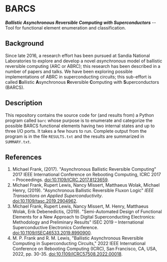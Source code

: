 # BARCS
_**Ballistic Asynchronous Reversible Computing with Superconductors**_ -- Tool for functional element enumeration and classification.

## Background

Since late 2016, a research effort has been pursued at Sandia National Laboratories to explore and develop a novel _asynchronous_ model of ballistic reversible computing (ARC or ABRC); this research has been described in a number of papers and talks. We have been exploring possible implementations of ABRC in superconducting circuits; this sub-effort is called **B**allistic **A**synchronous **R**eversible **C**omputing with **S**uperconductors (BARCS).

## Description

This repository contains the source code for (and results from) a Python program called `barc` whose purpose is to enumerate and categorize the possible BARCS functional elements having two internal states and up to three I/O ports. It takes a few hours to run.  Complete output from the program is in the file `RESULTS.txt` and the results are summarized in `SUMMARY.txt`.

## References

1. Michael Frank, (2017). "Asynchronous Ballistic Reversible Computing" 2017 IEEE International Conference on Rebooting Computing, ICRC 2017 – Proceedings. [doi:10.1109/ICRC.2017.8123659](https://doi.org/10.1109/ICRC.2017.8123659).
2. Michael Frank, Rupert Lewis, Nancy Missert, Matthaeus Wolak, Michael Henry, (2019). "Asynchronous Ballistic Reversible Fluxon Logic" _IEEE Transactions on Applied Superconductivity_. [doi:10.1109/tasc.2019.2904962](https://doi.org/10.1109/tasc.2019.2904962).
3. Michael Frank, Rupert Lewis, Nancy Missert, M. Henry, Matthaeus Wolak, Erik Debenedictis, (2019). "Semi-Automated Design of Functional Elements for a New Approach to Digital Superconducting Electronics: Methodology and Preliminary Results" ISEC 2019 – International Superconductive Electronics Conference. [doi:10.1109/ISEC46533.2019.8990900](https://doi.org/10.1109/ISEC46533.2019.8990900).
4. M. P. Frank and R. M. Lewis, "Ballistic Asynchronous Reversible Computing in Superconducting Circuits," 2022 IEEE International Conference on Rebooting Computing (ICRC), San Francisco, CA, USA, 2022, pp. 30-35. [doi:10.1109/ICRC57508.2022.00018](https://doi.org/10.1109/ICRC57508.2022.00018).
